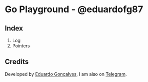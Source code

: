 # Go Playground - @eduardofg87

## Index
1. Log
1. Pointers

## Credits 
Developed by [Eduardo Gonçalves](https://twitter.com/eduardofg87), I am also on [Telegram](https://t.me/eduardofg87).
